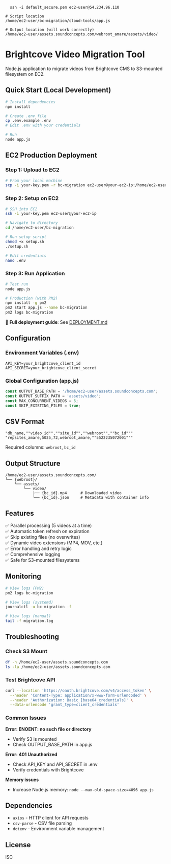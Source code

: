 ```
  ssh -i default_secure.pem ec2-user@54.234.96.110
```

```
# Script location
/home/ec2-user/bc-migration/cloud-tools/app.js

# Output location (will work correctly)
/home/ec2-user/assets.soundconcepts.com/webroot_amare/assets/video/
```

# Brightcove Video Migration Tool

Node.js application to migrate videos from Brightcove CMS to S3-mounted filesystem on EC2.

## Quick Start (Local Development)

```bash
# Install dependencies
npm install

# Create .env file
cp .env.example .env
# Edit .env with your credentials

# Run
node app.js
```

## EC2 Production Deployment

### Step 1: Upload to EC2
```bash
# From your local machine
scp -i your-key.pem -r bc-migration ec2-user@your-ec2-ip:/home/ec2-user/
```

### Step 2: Setup on EC2
```bash
# SSH into EC2
ssh -i your-key.pem ec2-user@your-ec2-ip

# Navigate to directory
cd /home/ec2-user/bc-migration

# Run setup script
chmod +x setup.sh
./setup.sh

# Edit credentials
nano .env
```

### Step 3: Run Application
```bash
# Test run
node app.js

# Production (with PM2)
npm install -g pm2
pm2 start app.js --name bc-migration
pm2 logs bc-migration
```

📖 **Full deployment guide**: See [DEPLOYMENT.md](./DEPLOYMENT.md)

## Configuration

### Environment Variables (.env)
```env
API_KEY=your_brightcove_client_id
API_SECRET=your_brightcove_client_secret
```

### Global Configuration (app.js)
```javascript
const OUTPUT_BASE_PATH = '/home/ec2-user/assets.soundconcepts.com';
const OUTPUT_SUFFIX_PATH = 'assets/video';
const MAX_CONCURRENT_VIDEOS = 5;
const SKIP_EXISTING_FILES = true;
```

## CSV Format

```csv
"db_name,""video_id"",""site_id"",""webroot"",""bc_id"""
"repsites_amare,5025,72,webroot_amare,""5522235072001"""
```

Required columns: `webroot`, `bc_id`

## Output Structure

```
/home/ec2-user/assets.soundconcepts.com/
└── {webroot}/
    └── assets/
        └── video/
            ├── {bc_id}.mp4      # Downloaded video
            └── {bc_id}.json     # Metadata with container info
```

## Features

✅ Parallel processing (5 videos at a time)  
✅ Automatic token refresh on expiration  
✅ Skip existing files (no overwrites)  
✅ Dynamic video extensions (MP4, MOV, etc.)  
✅ Error handling and retry logic  
✅ Comprehensive logging  
✅ Safe for S3-mounted filesystems  

## Monitoring

```bash
# View logs (PM2)
pm2 logs bc-migration

# View logs (systemd)
journalctl -u bc-migration -f

# View logs (manual)
tail -f migration.log
```

## Troubleshooting

### Check S3 Mount
```bash
df -h /home/ec2-user/assets.soundconcepts.com
ls -la /home/ec2-user/assets.soundconcepts.com
```

### Test Brightcove API
```bash
curl --location 'https://oauth.brightcove.com/v4/access_token' \
  --header 'Content-Type: application/x-www-form-urlencoded' \
  --header 'Authorization: Basic [base64_credentials]' \
  --data-urlencode 'grant_type=client_credentials'
```

### Common Issues

**Error: ENOENT: no such file or directory**
- Verify S3 is mounted
- Check OUTPUT_BASE_PATH in app.js

**Error: 401 Unauthorized**
- Check API_KEY and API_SECRET in .env
- Verify credentials with Brightcove

**Memory issues**
- Increase Node.js memory: `node --max-old-space-size=4096 app.js`

## Dependencies

- `axios` - HTTP client for API requests
- `csv-parse` - CSV file parsing
- `dotenv` - Environment variable management

## License

ISC

